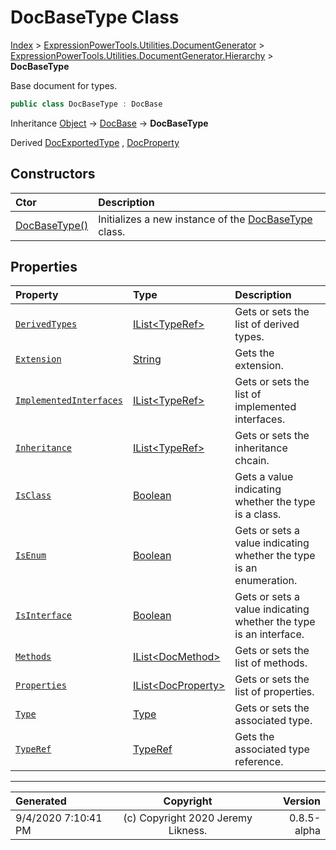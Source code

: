 ﻿# DocBaseType Class

[Index](../index.md) > [ExpressionPowerTools.Utilities.DocumentGenerator](ExpressionPowerTools.Utilities.DocumentGenerator.a.md) > [ExpressionPowerTools.Utilities.DocumentGenerator.Hierarchy](ExpressionPowerTools.Utilities.DocumentGenerator.Hierarchy.n.md) > **DocBaseType**

Base document for types.

```csharp
public class DocBaseType : DocBase
```

Inheritance [Object](https://docs.microsoft.com/dotnet/api/system.object) → [DocBase](ExpressionPowerTools.Utilities.DocumentGenerator.Hierarchy.DocBase.cs.md) → **DocBaseType**

Derived  [DocExportedType](ExpressionPowerTools.Utilities.DocumentGenerator.Hierarchy.DocExportedType.cs.md) ,  [DocProperty](ExpressionPowerTools.Utilities.DocumentGenerator.Hierarchy.DocProperty.cs.md) 

## Constructors

| Ctor | Description |
| :-- | :-- |
| [DocBaseType()](ExpressionPowerTools.Utilities.DocumentGenerator.Hierarchy.DocBaseType.ctor.md#docbasetype) | Initializes a new instance of the [DocBaseType](ExpressionPowerTools.Utilities.DocumentGenerator.Hierarchy.DocBaseType.cs.md) class. |
## Properties

| Property | Type | Description |
| :-- | :-- | :-- |
| [`DerivedTypes`](ExpressionPowerTools.Utilities.DocumentGenerator.Hierarchy.DocBaseType.DerivedTypes.prop.md) | [IList&lt;TypeRef>](https://docs.microsoft.com/dotnet/api/system.collections.generic.ilist-1) | Gets or sets the list of derived types. |
| [`Extension`](ExpressionPowerTools.Utilities.DocumentGenerator.Hierarchy.DocBaseType.Extension.prop.md) | [String](https://docs.microsoft.com/dotnet/api/system.string) | Gets the extension. |
| [`ImplementedInterfaces`](ExpressionPowerTools.Utilities.DocumentGenerator.Hierarchy.DocBaseType.ImplementedInterfaces.prop.md) | [IList&lt;TypeRef>](https://docs.microsoft.com/dotnet/api/system.collections.generic.ilist-1) | Gets or sets the list of implemented interfaces. |
| [`Inheritance`](ExpressionPowerTools.Utilities.DocumentGenerator.Hierarchy.DocBaseType.Inheritance.prop.md) | [IList&lt;TypeRef>](https://docs.microsoft.com/dotnet/api/system.collections.generic.ilist-1) | Gets or sets the inheritance chcain. |
| [`IsClass`](ExpressionPowerTools.Utilities.DocumentGenerator.Hierarchy.DocBaseType.IsClass.prop.md) | [Boolean](https://docs.microsoft.com/dotnet/api/system.boolean) | Gets a value indicating whether the type is a class. |
| [`IsEnum`](ExpressionPowerTools.Utilities.DocumentGenerator.Hierarchy.DocBaseType.IsEnum.prop.md) | [Boolean](https://docs.microsoft.com/dotnet/api/system.boolean) | Gets or sets a value indicating whether the type is an enumeration. |
| [`IsInterface`](ExpressionPowerTools.Utilities.DocumentGenerator.Hierarchy.DocBaseType.IsInterface.prop.md) | [Boolean](https://docs.microsoft.com/dotnet/api/system.boolean) | Gets or sets a value indicating whether the type is an interface. |
| [`Methods`](ExpressionPowerTools.Utilities.DocumentGenerator.Hierarchy.DocBaseType.Methods.prop.md) | [IList&lt;DocMethod>](https://docs.microsoft.com/dotnet/api/system.collections.generic.ilist-1) | Gets or sets the list of methods. |
| [`Properties`](ExpressionPowerTools.Utilities.DocumentGenerator.Hierarchy.DocBaseType.Properties.prop.md) | [IList&lt;DocProperty>](https://docs.microsoft.com/dotnet/api/system.collections.generic.ilist-1) | Gets or sets the list of properties. |
| [`Type`](ExpressionPowerTools.Utilities.DocumentGenerator.Hierarchy.DocBaseType.Type.prop.md) | [Type](https://docs.microsoft.com/dotnet/api/system.type) | Gets or sets the associated type. |
| [`TypeRef`](ExpressionPowerTools.Utilities.DocumentGenerator.Hierarchy.DocBaseType.TypeRef.prop.md) | [TypeRef](ExpressionPowerTools.Utilities.DocumentGenerator.Hierarchy.TypeRef.cs.md) | Gets the associated type reference. |


---

| Generated | Copyright | Version |
| :-- | :-: | --: |
| 9/4/2020 7:10:41 PM | (c) Copyright 2020 Jeremy Likness. | 0.8.5-alpha |
